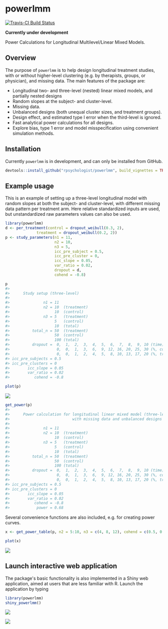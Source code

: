 <!-- README.md is generated from README.Rmd. Please edit that file -->
powerlmm
========

[![Travis-CI Build Status](https://travis-ci.org/rpsychologist/powerlmm.svg?branch=master)](https://travis-ci.org/rpsychologist/powerlmm)

**Currently under development**

Power Calculations for Longitudinal Multilevel/Linear Mixed Models.

Overview
--------

The purpose of `powerlmm` is to help design longitudinal treatment studies, with or without higher-level clustering (e.g. by therapists, groups, or physician), and missing data. The main features of the package are:

-   Longitudinal two- and three-level (nested) linear mixed models, and partially nested designs
-   Random slopes at the subject- and cluster-level.
-   Missing data.
-   Unbalanced designs (both unequal cluster sizes, and treatment groups).
-   Design effect, and estimated type I error when the third-level is ignored.
-   Fast analytical power calculations for all designs.
-   Explore bias, type 1 error and model misspecification using convenient simulation methods.

Installation
------------

Currently `powerlmm` is in development, and can only be installed from GitHub.

``` r
devtools::install_github("rpsychologist/powerlmm", build_vignettes = TRUE)
```

Example usage
-------------

This is an example of setting up a three-level longitudinal model with random slopes at both the subject- and cluster-level, with different missing data pattern per treatment arm. Here relative standardized inputs are used, but unstandardized raw parameters values can also be used.

``` r
library(powerlmm)
d <- per_treatment(control = dropout_weibull(0.3, 2),
              treatment = dropout_weibull(0.2, 2))
p <- study_parameters(n1 = 11,
                      n2 = 10,
                      n3 = 5,
                      icc_pre_subject = 0.5,
                      icc_pre_cluster = 0,
                      icc_slope = 0.05,
                      var_ratio = 0.02,
                      dropout = d,
                      cohend = -0.8)

p
#> 
#>      Study setup (three-level) 
#> 
#>               n1 = 11
#>               n2 = 10  (treatment)
#>                    10  (control)
#>               n3 = 5   (treatment)
#>                    5   (control)
#>                    10  (total)
#>          total_n = 50  (treatment)
#>                    50  (control)
#>                    100 (total)
#>          dropout =  0,  1,  2,  3,  4,  5,  6,  7,  8,  9, 10 (time)
#>                     0,  0,  1,  3,  6,  9, 12, 16, 20, 25, 30 (%, control)
#>                     0,  0,  1,  2,  4,  5,  8, 10, 13, 17, 20 (%, treatment)
#> icc_pre_subjects = 0.5
#> icc_pre_clusters = 0
#>        icc_slope = 0.05
#>        var_ratio = 0.02
#>           cohend = -0.8
```

``` r
plot(p)
```

![](http://rpsychologist.com/img/powerlmm/README-three-level-setup-1.png)

``` r
get_power(p)
#> 
#>      Power calculation for longitudinal linear mixed model (three-level)
#>                            with missing data and unbalanced designs 
#> 
#>               n1 = 11
#>               n2 = 10  (treatment)
#>                    10  (control)
#>               n3 = 5   (treatment)
#>                    5   (control)
#>                    10  (total)
#>          total_n = 50  (treatment)
#>                    50  (control)
#>                    100 (total)
#>          dropout =  0,  1,  2,  3,  4,  5,  6,  7,  8,  9, 10 (time)
#>                     0,  0,  1,  3,  6,  9, 12, 16, 20, 25, 30 (%, control)
#>                     0,  0,  1,  2,  4,  5,  8, 10, 13, 17, 20 (%, treatment)
#> icc_pre_subjects = 0.5
#> icc_pre_clusters = 0
#>        icc_slope = 0.05
#>        var_ratio = 0.02
#>           cohend = -0.8
#>            power = 0.68
```

Several convenience functions are also included, e.g. for creating power curves.

``` r
x <- get_power_table(p, n2 = 5:10, n3 = c(4, 8, 12), cohend = c(0.5, 0.8))
```

``` r
plot(x)
```

![](http://rpsychologist.com/img/powerlmm/README-three-level-power-curve-1.png)

Launch interactive web application
----------------------------------

The package's basic functionality is also implemented in a Shiny web application, aimed at users that are less familiar with R. Launch the application by typing

``` r
library(powerlmm)
shiny_powerlmm()
```

![](http://rpsychologist.com/img/powerlmm/README-shiny-screenshot1.png)

![](http://rpsychologist.com/img/powerlmm/README-shiny-screenshot2.png)
